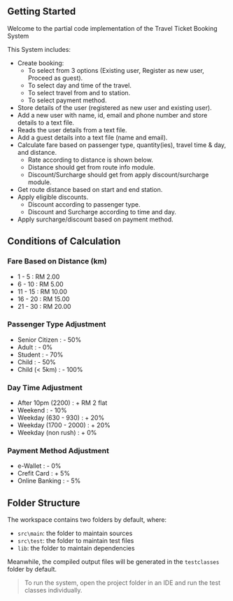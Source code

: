 ## Getting Started

Welcome to the partial code implementation of the Travel Ticket Booking System

This System includes:
- Create booking:
  - To select from 3 options (Existing user, Register as new user, Proceed as guest).
  - To select day and time of the travel.
  - To select travel from and to station.
  - To select payment method.
- Store details of the user (registered as new user and existing user).
- Add a new user with name, id, email and phone number and store details to a text file.
- Reads the user details from a text file.
- Add a guest details into a text file (name and email).
- Calculate fare based on passenger type, quantity(ies), travel time & day, and distance.
  - Rate according to distance is shown below.
  - Distance should get from route info module.
  - Discount/Surcharge should get from apply discount/surcharge module.
- Get route distance based on start and end station.
- Apply eligible discounts.
  - Discount according to passenger type.
  - Discount and Surcharge according to time and day.
- Apply surcharge/discount based on payment method.

## Conditions of Calculation
### Fare Based on Distance (km)
-  1 -  5   : RM  2.00
-  6 - 10   : RM  5.00
- 11 - 15   : RM 10.00
- 16 - 20   : RM 15.00
- 21 - 30   : RM 20.00

### Passenger Type Adjustment
- Senior Citizen    : -  50%
- Adult             : -   0%
- Student           : -  70%
- Child             : -  50%
- Child (< 5km)     : - 100%

### Day Time Adjustment
- After 10pm (2200)     : + RM 2 flat
- Weekend               : - 10%
- Weekday (630 - 930)   : + 20%
- Weekday (1700 - 2000) : + 20%
- Weekday (non rush)    : +  0%

### Payment Method Adjustment
- e-Wallet          : - 0%
- Crefit Card       : + 5%
- Online Banking    : - 5%
  
## Folder Structure

The workspace contains two folders by default, where:

- `src\main`: the folder to maintain sources
- `src\test`: the folder to maintain test files
- `lib`: the folder to maintain dependencies

Meanwhile, the compiled output files will be generated in the `testclasses` folder by default.

> To run the system, open the project folder in an IDE and run the test classes individually.

